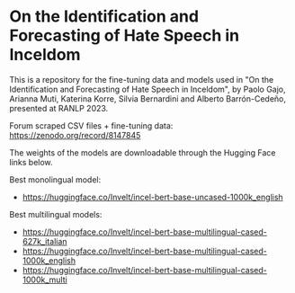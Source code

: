 # On the Identification and Forecasting of Hate Speech in Inceldom

This is a repository for the fine-tuning data and models used in "On the Identification and Forecasting of Hate Speech in Inceldom", by Paolo Gajo, Arianna Muti, Katerina Korre, Silvia Bernardini and Alberto Barrón-Cedeño, presented at RANLP 2023.

Forum scraped CSV files + fine-tuning data: https://zenodo.org/record/8147845

The weights of the models are downloadable through the Hugging Face links below.

Best monolingual model:
- https://huggingface.co/Invelt/incel-bert-base-uncased-1000k_english

Best multilingual models:
- https://huggingface.co/Invelt/incel-bert-base-multilingual-cased-627k_italian
- https://huggingface.co/Invelt/incel-bert-base-multilingual-cased-1000k_english
- https://huggingface.co/Invelt/incel-bert-base-multilingual-cased-1000k_multi
